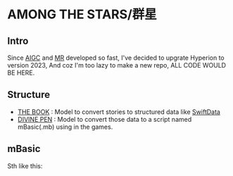 # AMONG THE STARS/群星

## Intro

  Since [AIGC](https://arxiv.org/abs/2303.04226) and [MR](https://www.apple.com/apple-vision-pro) developed so fast, 
I've decided to upgrate Hyperion to version 2023, And coz I'm too lazy to make a new repo, ALL CODE WOULD BE HERE.

## Structure

  - [THE BOOK](THE%20BOOK/README.md) : Model to convert stories to structured data like [SwiftData](https://developer.apple.com/xcode/swiftdata/)
  - [DIVINE PEN]() : Model to convert those data to a script named mBasic(.mb) using in the games.

## mBasic

  Sth like this:
  
```basic

```
